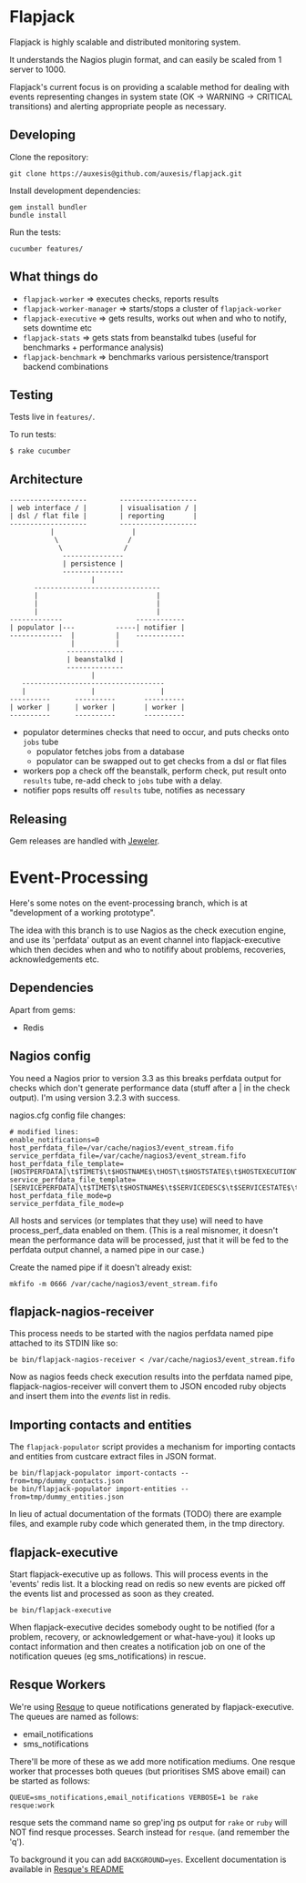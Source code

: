 Flapjack
========

Flapjack is highly scalable and distributed monitoring system.

It understands the Nagios plugin format, and can easily be scaled
from 1 server to 1000.

Flapjack's current focus is on providing a scalable method for dealing with events representing changes in system state (OK -> WARNING -> CRITICAL transitions) and alerting appropriate people as necessary.

Developing
----------

Clone the repository:

    git clone https://auxesis@github.com/auxesis/flapjack.git

Install development dependencies:

    gem install bundler
    bundle install

Run the tests:

    cucumber features/

What things do
--------------

  * `flapjack-worker` => executes checks, reports results
  * `flapjack-worker-manager` => starts/stops a cluster of `flapjack-worker`
  * `flapjack-executive` => gets results, works out when and who to notify, sets downtime etc
  * `flapjack-stats` => gets stats from beanstalkd tubes (useful for benchmarks + performance analysis)
  * `flapjack-benchmark` => benchmarks various persistence/transport backend combinations


Testing
-------

Tests live in `features/`.

To run tests:

    $ rake cucumber


Architecture
------------

    -------------------        -------------------
    | web interface / |        | visualisation / |
    | dsl / flat file |        | reporting       |
    -------------------        -------------------
              |                   |
               \                 /
                \               /
                 ---------------
                 | persistence |
                 ---------------
                        |
          -------------------------------
          |                             |
          |                             |
          |                             |
    -------------                  ------------
    | populator |---          -----| notifier |
    -------------  |          |    ------------
                   |          |
                  --------------
                  | beanstalkd |
                  --------------
                        |
       -----------------------------------
       |                |                |
    ----------      ----------       ----------
    | worker |      | worker |       | worker |
    ----------      ----------       ----------


- populator determines checks that need to occur, and puts checks onto `jobs` tube
  - populator fetches jobs from a database
  - populator can be swapped out to get checks from a dsl or flat files
- workers pop a check off the beanstalk, perform check, put result onto `results` tube,
  re-add check to `jobs` tube with a delay.
- notifier pops results off `results` tube, notifies as necessary

Releasing
---------

Gem releases are handled with [Jeweler](https://github.com/technicalpickles/jeweler).

Event-Processing
================

Here's some notes on the event-processing branch, which is at "development of a working prototype".

The idea with this branch is to use Nagios as the check execution engine, and use its 'perfdata' output as an event channel into flapjack-executive which then decides when and who to notifify about problems, recoveries, acknowledgements etc.

Dependencies
------------

Apart from gems:
- Redis

Nagios config
-------------

You need a Nagios prior to version 3.3 as this breaks perfdata output for checks which don't generate performance data (stuff after a | in the check output). I'm using version 3.2.3 with success.

nagios.cfg config file changes:

```
# modified lines:
enable_notifications=0
host_perfdata_file=/var/cache/nagios3/event_stream.fifo
service_perfdata_file=/var/cache/nagios3/event_stream.fifo
host_perfdata_file_template=[HOSTPERFDATA]\t$TIMET$\t$HOSTNAME$\tHOST\t$HOSTSTATE$\t$HOSTEXECUTIONTIME$\t$HOSTLATENCY$\t$HOSTOUTPUT$\t$HOSTPERFDATA$
service_perfdata_file_template=[SERVICEPERFDATA]\t$TIMET$\t$HOSTNAME$\t$SERVICEDESC$\t$SERVICESTATE$\t$SERVICEEXECUTIONTIME$\t$SERVICELATENCY$\t$SERVICEOUTPUT$\t$SERVICEPERFDATA$
host_perfdata_file_mode=p
service_perfdata_file_mode=p
```

All hosts and services (or templates that they use) will need to have process_perf_data enabled on them. (This is a real misnomer, it doesn't mean the performance data will be processed, just that it will be fed to the perfdata output channel, a named pipe in our case.)

Create the named pipe if it doesn't already exist:

    mkfifo -m 0666 /var/cache/nagios3/event_stream.fifo


flapjack-nagios-receiver
------------------------

This process needs to be started with the nagios perfdata named pipe attached to its STDIN like so:

    be bin/flapjack-nagios-receiver < /var/cache/nagios3/event_stream.fifo

Now as nagios feeds check execution results into the perfdata named pipe, flapjack-nagios-receiver will convert them to JSON encoded ruby objects and insert them into the *events* list in redis.

Importing contacts and entities
-------------------------------

The `flapjack-populator` script provides a mechanism for importing contacts and entities from custcare extract files in JSON format.

    be bin/flapjack-populator import-contacts --from=tmp/dummy_contacts.json
    be bin/flapjack-populator import-entities --from=tmp/dummy_entities.json

In lieu of actual documentation of the formats (TODO) there are example files, and example ruby code which generated them, in the tmp directory.

flapjack-executive
------------------

Start flapjack-executive up as follows. This will process events in the 'events' redis list. It a blocking read on redis so new events are picked off the events list and processed as soon as they created.

    be bin/flapjack-executive

When flapjack-executive decides somebody ought to be notified (for a problem, recovery, or acknowledgement or what-have-you) it looks up contact information and then creates a notification job on one of the notification queues (eg sms_notifications) in rescue.

Resque Workers
--------------

We're using [Resque](https://github.com/defunkt/resque) to queue notifications generated by flapjack-executive. The queues are named as follows:
- email_notifications
- sms_notifications

There'll be more of these as we add more notification mediums. One resque worker that processes both queues (but prioritises SMS above email) can be started as follows:

    QUEUE=sms_notifications,email_notifications VERBOSE=1 be rake resque:work

resque sets the command name so grep'ing ps output for `rake` or `ruby` will NOT find resque processes. Search instead for `resque`. (and remember the 'q').

To background it you can add `BACKGROUND=yes`. Excellent documentation is available in [Resque's README](https://github.com/defunkt/resque/blob/master/README.markdown)



